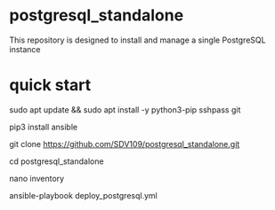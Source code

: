 # postgresql_standalone
This repository is designed to install and manage a single PostgreSQL instance

# quick start

sudo apt update && sudo apt install -y python3-pip sshpass git

pip3 install ansible

git clone https://github.com/SDV109/postgresql_standalone.git

cd postgresql_standalone

nano inventory

ansible-playbook deploy_postgresql.yml
